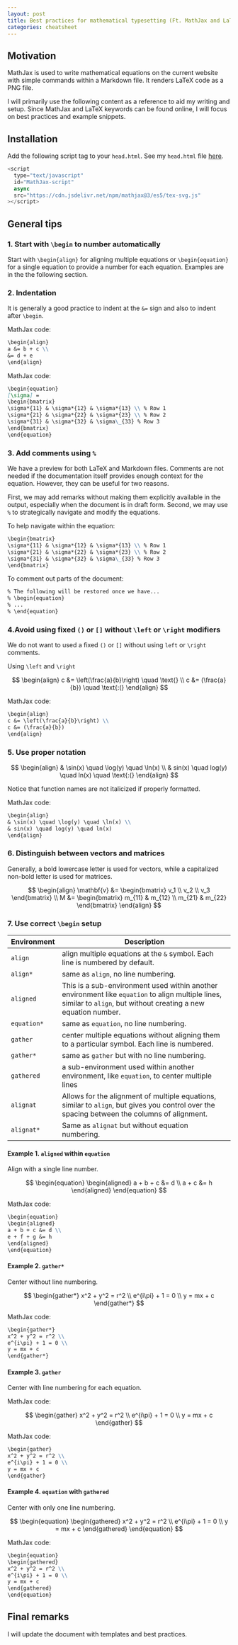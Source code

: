 ```yaml
---
layout: post
title: Best practices for mathematical typesetting (Ft. MathJax and LaTeX)
categories: cheatsheet
---
```


## Motivation

MathJax is used to write mathematical equations on the current website with simple commands within a Markdown file. It renders LaTeX code as a PNG file.

I will primarily use the following content as a reference to aid my writing and setup. Since MathJax and LaTeX keywords can be found online, I will focus on best practices and example snippets.

## Installation

Add the following script tag to your `head.html`. See my `head.html` file [here](https://github.com/bobleesj/bobleesj.github.io/blob/main/_includes/head.html).

```js
<script
  type="text/javascript"
  id="MathJax-script"
  async
  src="https://cdn.jsdelivr.net/npm/mathjax@3/es5/tex-svg.js"
></script>
```

## General tips

### 1. Start with `\begin` to number automatically

Start with `\begin{align}` for aligning multiple equations or `\begin{equation}` for a single equation to provide a number for each equation. Examples are in the the following section.

### 2. Indentation

It is generally a good practice to indent at the `&=` sign and also to indent after `\begin`.

MathJax code:

```md
\begin{align}
a &= b + c \\
&= d + e
\end{align}
```

MathJax code:

```md
\begin{equation}
[\sigma] =
\begin{bmatrix}
\sigma*{11} & \sigma*{12} & \sigma*{13} \\ % Row 1
\sigma*{21} & \sigma*{22} & \sigma*{23} \\ % Row 2
\sigma*{31} & \sigma*{32} & \sigma\_{33} % Row 3
\end{bmatrix}
\end{equation}
```

### 3. Add comments using `%`

We have a preview for both LaTeX and Markdown files. Comments are not needed if the documentation itself provides enough context for the equation. However, they can be useful for two reasons.

First, we may add remarks without making them explicitly available in the output, especially when the document is in draft form. Second, we may use `%` to strategically navigate and modify the equations.

To help navigate within the equation:

```md
\begin{bmatrix}
\sigma*{11} & \sigma*{12} & \sigma*{13} \\ % Row 1
\sigma*{21} & \sigma*{22} & \sigma*{23} \\ % Row 2
\sigma*{31} & \sigma*{32} & \sigma\_{33} % Row 3
\end{bmatrix}
```

To comment out parts of the document:

```md
% The following will be restored once we have...
% \begin{equation}
% ...
% \end{equation}
```

### 4.Avoid using fixed `()` or `[]` without `\left` or `\right` modifiers

We do not want to used a fixed `()` or `[]` without using `left` or `\right` comments.

Using `\left` and `\right`

$$
\begin{align}
  c &= \left(\frac{a}{b}\right) \quad \text{} \\
  c &= (\frac{a}{b}) \quad \text{:(}
\end{align}
$$

MathJax code:

```md
\begin{align}
c &= \left(\frac{a}{b}\right) \\
c &= (\frac{a}{b})
\end{align}
```

### 5. Use proper notation

$$
\begin{align}
  & \sin(x) \quad \log(y) \quad \ln(x)  \\
  & sin(x) \quad log(y) \quad ln(x) \quad \text{:(}
\end{align}
$$

Notice that function names are not italicized if properly formatted.

MathJax code:

```md
\begin{align}
& \sin(x) \quad \log(y) \quad \ln(x) \\
& sin(x) \quad log(y) \quad ln(x)
\end{align}
```

### 6. Distinguish between vectors and matrices

Generally, a bold lowercase letter is used for vectors, while a capitalized non-bold letter is used for matrices.

$$
\begin{align}
  \mathbf{v} &= \begin{bmatrix} v_1 \\ v_2 \\ v_3 \end{bmatrix} \\
  M &= \begin{bmatrix}
    m_{11} & m_{12} \\
    m_{21} & m_{22}
  \end{bmatrix}
\end{align}
$$

### 7. Use correct `\begin` setup

| Environment | Description                                                                                                                                                        |
| ----------- | ------------------------------------------------------------------------------------------------------------------------------------------------------------------ |
| `align`     | align multiple equations at the `&` symbol. Each line is numbered by default.                                                                                      |
| `align*`    | same as `align`, no line numbering.                                                                                                                                |
| `aligned`   | This is a sub-environment used within another environment like `equation` to align multiple lines, similar to `align`, but without creating a new equation number. |
| `equation*` | same as `equation`, no line numbering.                                                                                                                             |
| `gather`    | center multiple equations without aligning them to a particular symbol. Each line is numbered.                                                                     |
| `gather*`   | same as `gather` but with no line numbering.                                                                                                                       |
| `gathered`  | a sub-environment used within another environment, like `equation`, to center multiple lines                                                                       |
| `alignat`   | Allows for the alignment of multiple equations, similar to `align`, but gives you control over the spacing between the columns of alignment.                       |
| `alignat*`  | Same as `alignat` but without equation numbering.                                                                                                                  |

#### Example 1. `aligned` within `equation`

Align with a single line number.

$$
\begin{equation}
  \begin{aligned}
    a + b + c &= d \\
    a + c &= h
  \end{aligned}
\end{equation}
$$

MathJax code:

```md
\begin{equation}
\begin{aligned}
a + b + c &= d \\
e + f + g &= h
\end{aligned}
\end{equation}
```

#### Example 2. `gather*`

Center without line numbering.

$$
\begin{gather*}
  x^2 + y^2 = r^2 \\
  e^{i\pi} + 1 = 0 \\
  y = mx + c
\end{gather*}
$$

MathJax code:

```md
\begin{gather*}
x^2 + y^2 = r^2 \\
e^{i\pi} + 1 = 0 \\
y = mx + c
\end{gather*}
```

#### Example 3. `gather`

Center with line numbering for each equation.

MathJax code:

$$
\begin{gather}
  x^2 + y^2 = r^2 \\
  e^{i\pi} + 1 = 0 \\
  y = mx + c
\end{gather}
$$

MathJax code:

```md
\begin{gather}
x^2 + y^2 = r^2 \\
e^{i\pi} + 1 = 0 \\
y = mx + c
\end{gather}
```

#### Example 4. `equation` with `gathered`

Center with only one line numbering.

$$
\begin{equation}
  \begin{gathered}
    x^2 + y^2 = r^2 \\
    e^{i\pi} + 1 = 0 \\
    y = mx + c
  \end{gathered}
\end{equation}
$$

MathJax code:

```md
\begin{equation}
\begin{gathered}
x^2 + y^2 = r^2 \\
e^{i\pi} + 1 = 0 \\
y = mx + c
\end{gathered}
\end{equation}
```

## Final remarks

I will update the document with templates and best practices.
